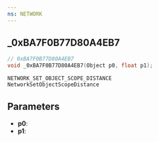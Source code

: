 ```yaml
---
ns: NETWORK
---
```

## _0xBA7F0B77D80A4EB7

```c
// 0xBA7F0B77D80A4EB7
void _0xBA7F0B77D80A4EB7(Object p0, float p1);
```

```
NETWORK_SET_OBJECT_SCOPE_DISTANCE
NetworkSetObjectScopeDistance
```

## Parameters
* **p0**: 
* **p1**: 

